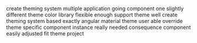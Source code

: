 create theming system multiple application going component one slightly different theme color library flexible enough support theme well create theming system based exactly angular material theme user able override theme specific component instance really needed consequence component easily adjusted fit theme project